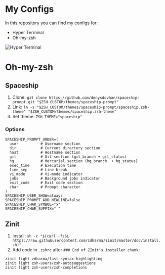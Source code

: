 # My Configs
In this repository you can find my configs for:
- Hyper Terminal
- Oh-my-zsh

![Hyper Terminal](https://i.ibb.co/FndX03L/image.png)

# Oh-my-zsh

## Spaceship
1. Clone: `git clone https://github.com/denysdovhan/spaceship-prompt.git "$ZSH_CUSTOM/themes/spaceship-prompt"`
1. Link: `ln -s "$ZSH_CUSTOM/themes/spaceship-prompt/spaceship.zsh-theme" "$ZSH_CUSTOM/themes/spaceship.zsh-theme"`
1. Set theme: `ZSH_THEME="spaceship"`

### Options
```
SPACESHIP_PROMPT_ORDER=(
  user          # Username section
  dir           # Current directory section
  host          # Hostname section
  git           # Git section (git_branch + git_status)
  hg            # Mercurial section (hg_branch  + hg_status)
  exec_time     # Execution time
  line_sep      # Line break
  vi_mode       # Vi-mode indicator
  jobs          # Background jobs indicator
  exit_code     # Exit code section
  char          # Prompt character
)
SPACESHIP_USER_SHOW=always
SPACESHIP_PROMPT_ADD_NEWLINE=false
SPACESHIP_CHAR_SYMBOL="❯"
SPACESHIP_CHAR_SUFFIX=" "
```
## Zinit
1. Install: `sh -c "$(curl -fsSL https://raw.githubusercontent.com/zdharma/zinit/master/doc/install.sh)"`
1. Add code in `.zshrc` after `### End of ZInit's installer chunk`:
```
zinit light zdharma/fast-syntax-highlighting
zinit light zsh-users/zsh-autosuggestions
zinit light zsh-users/zsh-completions
```
